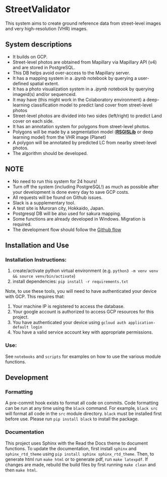 # StreetValidator

This system aims to create ground reference data from street-level images and very high-resolution (VHR) images.

## System descriptions

- It builds on GCP.
- Street-level photos are obtained from Mapillary via Mapillary API (v4) and are stored in PostgreSQL.
- This DB helps avoid over-access to the Mapillary server.
- It has a mapping system in a _.ipynb_ notebook by querying a user-defined spatial extent.
- It has a photo visualization system in a _.ipynb_ notebook by querying imageid(s) and/or sequenceid.
- It may have (this might work in the Colaboratory environment) a deep-learning classification model to predict land cover from street-level photos
- Street-level photos are divided into two sides (left/right) to predict Land cover on each side.
- It has an annotation system for polygons from street-level photos.
- Polygons will be made by a segmentation model (**[RSGISLib](http://rsgislib.org/rsgislib_segmentation.html)** or deep learning model) from the VHR image (Planet)
- A polygon will be annotated by predicted LC from nearby street-level photos.
- The algorithm should be developed.

## NOTE

- No need to run this system for 24 hours!
- Turn off the system (including PostgreSQL!) as much as possible after your development is done every day to save GCP costs.
- All requests will be found on Github issues.
- Slack is a supplementary tool.
- A test site is Muroran city, Hokkaido, Japan.
- Postgresql DB will be also used for sakura mapping.
- Some functions are already developed in Windows. Migration is required.
- The development flow should follow the [Github flow](https://docs.github.com/en/get-started/quickstart/github-flow)

## Installation and Use

### Installation Instructions:

1. create/activate python virtual environment (e.g. `python3 -m venv venv && source venv/bin/activate`)
2. install dependencies: `pip install -r requirements.txt`

Note, to use these tools, you will need to have authenticated your device with GCP. This requires that:

1. Your machine IP is registered to access the database.
2. Your google account is authorized to access GCP resources for this project. 
3. You have authenticated your device using `gcloud auth application-default login`
4. You have a valid service account key with appropriate permissions.

### Use:
See `notebooks` and `scripts` for examples on how to use the various module functions.

## Development

### Formatting
A pre-commit hook exists to format all code on commits. Code formatting 
can be run at any time using the `black` command. For example, `black src` will
format all code in the `src` module directory. `black` must be installed
first before use. Please run `pip install black` to install the package.

### Documentation
This project uses Sphinx with the Read the Docs theme to document functions. To update the documentation, first
install `sphinx` and `sphinx_rtd_theme` using `pip install sphinx sphinx_rtd_theme`. Then, 
to generate html run `make html` or to generate pdf, run `make latexpdf`. If changes are made, 
rebuild the build files by first running `make clean` and then `make html`.
